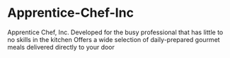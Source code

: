 # Apprentice-Chef-Inc
Apprentice Chef, Inc. Developed for the busy professional that has little to no skills in the kitchen Offers a wide selection of daily-prepared gourmet meals delivered directly to your door
